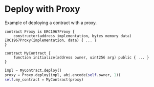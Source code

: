 # Deploy with Proxy

Example of deploying a contract with a proxy.

```solidity
contract Proxy is ERC1967Proxy {
    constructor(address implementation, bytes memory data) ERC1967Proxy(implementation, data) { ... }
}

contract MyContract {
    function initialize(address owner, uint256 arg) public { ... }
}
```

```python
impl = MyContract.deploy()
proxy = Proxy.deploy(impl, abi.encode(self.owner, 1))
self.my_contract = MyContract(proxy)
```
